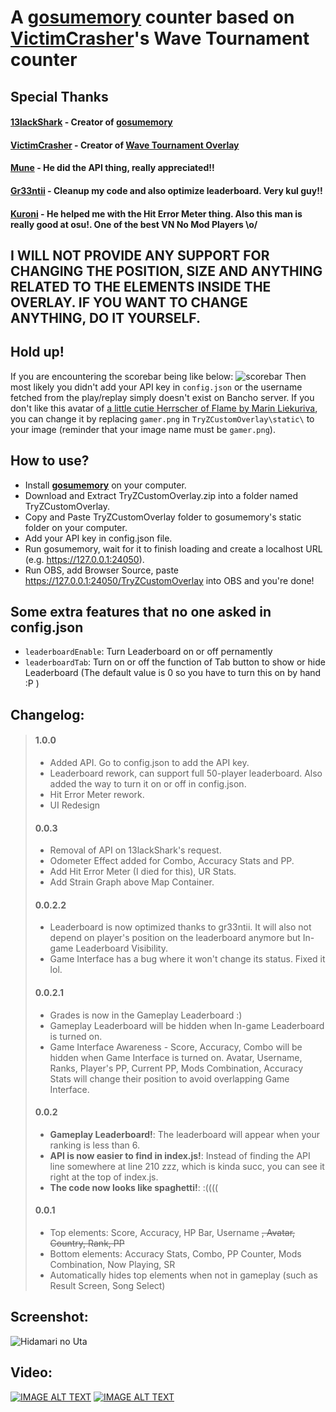 # A **[gosumemory](https://github.com/l3lackShark/gosumemory)** counter based on **[VictimCrasher](https://github.com/VictimCrasher)**'s Wave Tournament counter
## Special Thanks
#### **[13lackShark](https://github.com/l3lackShark/)** - Creator of [gosumemory](https://github.com/l3lackShark/gosumemory)
#### **[VictimCrasher](https://github.com/VictimCrasher)** - Creator of [Wave Tournament Overlay](https://github.com/l3lackShark/static/tree/master/WaveTournament)
#### **[Mune](https://github.com/truongthinh295)** - He did the API thing, really appreciated!!
#### **[Gr33ntii](https://github.com/gr33ntii)** - Cleanup my code and also optimize leaderboard. Very kul guy!!
#### **[Kuroni](https://github.com/kuroni)** - He helped me with the Hit Error Meter thing. Also this man is really good at osu!. One of the best VN No Mod Players \o/
## I WILL NOT PROVIDE ANY SUPPORT FOR CHANGING THE POSITION, SIZE AND ANYTHING RELATED TO THE ELEMENTS INSIDE THE OVERLAY. IF YOU WANT TO CHANGE ANYTHING, DO IT YOURSELF.
## Hold up!
If you are encountering the scorebar being like below:
![scorebar](https://i.imgur.com/ImKmPG7.png)
Then most likely you didn't add your API key in `config.json` or the username fetched from the play/replay simply doesn't exist on Bancho server. If you don't like this avatar of [a little cutie Herrscher of Flame by Marin Liekuriva](https://www.hoyolab.com/HI3rd/article/519648), you can change it by replacing `gamer.png` in `TryZCustomOverlay\static\` to your image (reminder that your image name must be `gamer.png`).
## How to use?
- Install **[gosumemory](https://github.com/l3lackShark/gosumemory)** on your computer.
- Download and Extract TryZCustomOverlay.zip into a folder named TryZCustomOverlay.
- Copy and Paste TryZCustomOverlay folder to gosumemory's static folder on your computer.
- Add your API key in config.json file.
- Run gosumemory, wait for it to finish loading and create a localhost URL (e.g. https://127.0.0.1:24050).
- Run OBS, add Browser Source, paste https://127.0.0.1:24050/TryZCustomOverlay into OBS and you're done!
## Some extra features that no one asked in config.json
- `leaderboardEnable`: Turn Leaderboard on or off pernamently
- `leaderboardTab`: Turn on or off the function of Tab button to show or hide Leaderboard (The default value is 0 so you have to turn this on by hand :P ) 
## Changelog:
> #### **1.0.0**
> - Added API. Go to config.json to add the API key.
> - Leaderboard rework, can support full 50-player leaderboard. Also added the way to turn it on or off in config.json.
> - Hit Error Meter rework.
> - UI Redesign
> #### **0.0.3**
> - Removal of API on 13lackShark's request.
> - Odometer Effect added for Combo, Accuracy Stats and PP.
> - Add Hit Error Meter (I died for this), UR Stats.
> - Add Strain Graph above Map Container.
> #### **0.0.2.2**
> - Leaderboard is now optimized thanks to gr33ntii. It will also not depend on player's position on the leaderboard anymore but In-game Leaderboard Visibility.
> - Game Interface has a bug where it won't change its status. Fixed it lol.
> #### **0.0.2.1**
> - Grades is now in the Gameplay Leaderboard :)
> - Gameplay Leaderboard will be hidden when In-game Leaderboard is turned on.
> - Game Interface Awareness - Score, Accuracy, Combo will be hidden when Game Interface is turned on. Avatar, Username, Ranks, Player's PP, Current PP, Mods Combination, Accuracy Stats will change their position to avoid overlapping Game Interface.
> #### **0.0.2**
> - **Gameplay Leaderboard!**: The leaderboard will appear when your ranking is less than 6.
> - **API is now easier to find in index.js!**: Instead of finding the API line somewhere at line 210 zzz, which is kinda succ, you can see it right at the top of index.js.
> - **The code now looks like spaghetti!**: :((((
> #### **0.0.1**
> - Top elements: Score, Accuracy, HP Bar, Username <del>, Avatar, Country, Rank, PP
> - Bottom elements: Accuracy Stats, Combo, PP Counter, Mods Combination, Now Playing, SR
> - Automatically hides top elements when not in gameplay (such as Result Screen, Song Select)
## Screenshot:
![Hidamari no Uta](https://i.imgur.com/d16ZoVf.jpeg)
## Video: 
[![IMAGE ALT TEXT](http://i3.ytimg.com/vi/zCsYjmV4EZU/hqdefault.jpg)](https://www.youtube.com/watch?v=zCsYjmV4EZU "Custom PP Counter 1.0")
[![IMAGE ALT TEXT](https://img.youtube.com/vi/OLJ--b5kam8/0.jpg)](https://www.youtu.be/OLJ--b5kam8
 "Custom PP Counter Initial Release 0.0.1")
